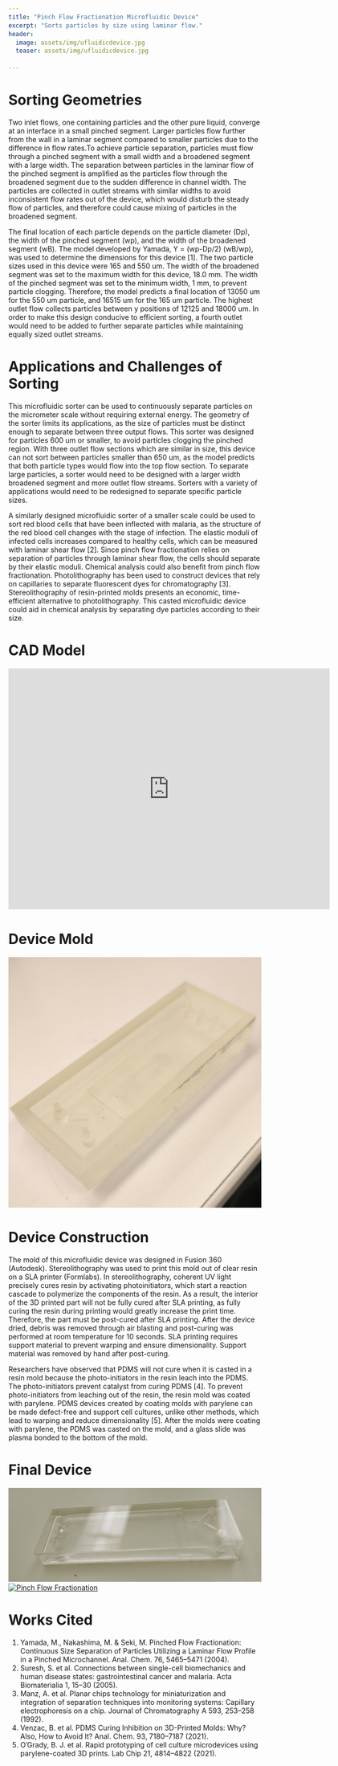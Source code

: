 ```yaml
---
title: "Pinch Flow Fractionation Microfluidic Device"
excerpt: "Sorts particles by size using laminar flow."
header:
  image: assets/img/ufluidicdevice.jpg
  teaser: assets/img/ufluidicdevice.jpg
   
---
```


# Sorting Geometries

Two inlet flows, one containing particles and the other pure liquid, converge at an interface in a small pinched segment. Larger particles flow further from the wall in a laminar segment compared to smaller particles due to the difference in flow rates.To achieve particle separation, particles must flow through a pinched segment with a small width and a broadened segment with a large width. The separation between particles in the laminar flow of the pinched segment is amplified as the particles flow through the broadened segment due to the sudden difference in channel width. The particles are collected in outlet streams with similar widths to avoid inconsistent flow rates out of the device, which would disturb the steady flow of particles, and therefore could cause mixing of particles in the broadened segment. 

The final location of each particle depends on the particle diameter (Dp), the width of the pinched segment (wp), and the width of the broadened segment (wB). The model developed by Yamada, Y = (wp-Dp/2) (wB/wp), was used to determine the dimensions for this device [1]. The two particle sizes used in this device were 165 and 550 um. The width of the broadened segment was set to the maximum width for this device, 18.0 mm. The width of the pinched segment was set to the minimum width, 1 mm, to prevent particle clogging. Therefore, the model predicts a final location of 13050 um for the 550 um particle, and 16515 um for the 165 um particle. The highest outlet flow collects particles between y positions of 12125 and 18000 um. In order to make this design conducive to efficient sorting, a fourth outlet would need to be added to further separate particles while maintaining equally sized outlet streams.  

# Applications and Challenges of Sorting

This microfluidic sorter can be used to continuously separate particles on the micrometer scale without requiring external energy. The geometry of the sorter limits its applications, as the size of particles must be distinct enough to separate between three output flows. This sorter was designed for particles 600 um or smaller, to avoid particles clogging the pinched region. With three outlet flow sections which are similar in size, this device can not sort between particles smaller than 650 um, as the model predicts that both particle types would flow into the top flow section. To separate large particles, a sorter would need to be designed with a larger width broadened segment and more outlet flow streams. Sorters with a variety of applications would need to be redesigned to separate specific particle sizes. 

A similarly designed microfluidic sorter of a smaller scale could be used to sort red blood cells that have been inflected with malaria, as the structure of the red blood cell changes with the stage of infection. The elastic moduli of infected cells increases compared to healthy cells, which can be measured with laminar shear flow [2]. Since pinch flow fractionation relies on separation of particles through laminar shear flow, the cells should separate by their elastic moduli. Chemical analysis could also benefit from pinch flow fractionation. Photolithography has been used to construct devices that rely on capillaries to separate fluorescent dyes for chromatography [3]. Stereolithography of resin-printed molds presents an economic, time-efficient alternative to photolithography. This casted microfluidic device could aid in chemical analysis by separating dye particles according to their size.

# CAD Model
<iframe src="https://vanderbilt643.autodesk360.com/shares/public/SH286ddQT78850c0d8a47b8a186735a857aa?mode=embed" width="640" height="480" allowfullscreen="true" webkitallowfullscreen="true" mozallowfullscreen="true"  frameborder="0"></iframe>

# Device Mold
![Microfluidic device resin mold](https://github.com/rhurwitz33/rhurwitz33.github.io/blob/main/assets/img/ufluidicmold1.jpg?raw=true)

# Device Construction

The mold of this microfluidic device was designed in Fusion 360 (Autodesk). Stereolithography was used to print this mold out of clear resin on a SLA printer (Formlabs). In stereolithography, coherent UV light precisely cures resin by activating photoinitiators, which start a reaction cascade to polymerize the components of the resin. As a result, the interior of the 3D printed part will not be fully cured after SLA printing, as fully curing the resin during printing would greatly increase the print time. Therefore, the part must be post-cured after SLA printing. After the device dried, debris was removed through air blasting and post-curing was performed at room temperature for 10 seconds. SLA printing requires support material to prevent warping and ensure dimensionality. Support material was removed by hand after post-curing.

Researchers have observed that PDMS will not cure when it is casted in a resin mold because the photo-initiators in the resin leach into the PDMS. The photo-initiators prevent catalyst from curing PDMS [4]. To prevent photo-initiators from leaching out of the resin, the resin mold was coated with parylene. PDMS devices created by coating molds with parylene can be made defect-free and support cell cultures, unlike other methods, which lead to warping and reduce dimensionality [5]. After the molds were coating with parylene, the PDMS was casted on the mold, and a glass slide was plasma bonded to the bottom of the mold. 

# Final Device
![Microfluidic device](https://github.com/rhurwitz33/rhurwitz33.github.io/blob/main/assets/img/ufluidicdevice.jpg?raw=true)
[![Pinch Flow Fractionation](https://img.youtube.com/vi/--6JoKgJHCo/0.jpg)](https://www.youtube.com/watch?v=--6JoKgJHCo)

# Works Cited
1. Yamada, M., Nakashima, M. & Seki, M. Pinched Flow Fractionation:  Continuous Size Separation of Particles Utilizing a Laminar Flow Profile in a Pinched Microchannel. Anal. Chem. 76, 5465–5471 (2004).
2. Suresh, S. et al. Connections between single-cell biomechanics and human disease states: gastrointestinal cancer and malaria. Acta Biomaterialia 1, 15–30 (2005).
3. Manz, A. et al. Planar chips technology for miniaturization and integration of separation techniques into monitoring systems: Capillary electrophoresis on a chip. Journal of Chromatography A 593, 253–258 (1992).
4. Venzac, B. et al. PDMS Curing Inhibition on 3D-Printed Molds: Why? Also, How to Avoid It? Anal. Chem. 93, 7180–7187 (2021).
5. O’Grady, B. J. et al. Rapid prototyping of cell culture microdevices using parylene-coated 3D prints. Lab Chip 21, 4814–4822 (2021).
